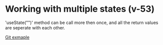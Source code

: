 # Working with multiple states (v-53)

'useState("")' method can be call more then once, and all the return values are seperate with each other.

[Git exmaple](https://github.com/pervez8ktt/react-complete-guide-code-1/tree/04-react-state-events/code/03-working-with-multiple-states)